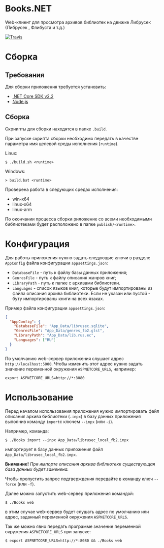 # Books.NET

Web-клиент для просмотра архивов библиотек на движке Либрусек (Либрусек , Флибуста и т.д.)

[![Travis](https://img.shields.io/travis/ksandr/Books.NET.svg)](https://travis-ci.org/ksandr/Books.NET)

# Сборка

## Требования

Для сборки приложения требуется установить:

- [.NET Core SDK v2.2](https://dotnet.github.io/)
- [Node.js](https://nodejs.org/)

## Сборка

Скриипты для сборки находятся в папке `.build`.

При запуске скрипта сборки необходимо передать в качестве параметра имя целевой среды исполнения (`runtime`).

Linux:

```
$ ./build.sh <runtime>
```

Windows:

```
> build.bat <runtime>
```

Проверена работа в следующих средах исполнения:

- win-x64
- linux-x64
- linux-arm

По окончании процесса сборки риложение со всеми необходимыми библиотеками будет расположено в папке `publish/<runtime>`.

# Конфигурация

Для работы приложения нужно задать следующие ключи в разделе `AppConfig` файла конфигурации `appsettings.json`:

- `DatabaseFile` - путь к файлу базы данных приложения;
- `GenresFile` - путь к файлу описания жанров книг;
- `LibraryPath` - путь к папке с архивами библиотеки.
- `Languages` - список языков книг, которые будут импортированы из файла описания архива библиотеки. Если не указан или пустой - буту импортированы книги на всех язаках.

Пример файла конфигурации `appsettings.json`:

```json
{
  "AppConfig": {
    "DatabaseFile": "App_Data/librusec.sqlite",
    "GenresFile": "App_Data/genres_fb2.glst",
    "LibraryPath": "App_Data/lib.rus.ec",
    "Languages": ["RU"]
  }
}
```

По умолчанию web-сервер приложения слушает адрес `http://localhost:5000`. Чтобы изменить этот адрес нужно задать значение переменной окружения `ASPNETCORE_URLS`, например:

```
export ASPNETCORE_URLS=http://*:8080
```

# Использование

Перед началом использования приложения нужно импортировать файл описания архива библиотеки (`.inpx`) в базу данных приложения выполнив команду `import`c ключем `--inpx` (или `-i`).

Например, команда:

```
$ ./Books import --inpx App_Data/librusec_local_fb2.inpx
```

импортирует в базу данных приложения файл `App_Data/librusec_local_fb2.inpx`.

**Внимание!** _При импорте описания архива библиотеки существующая база данных будет заменена._

Чтобы пропустить запрос подтверждения передайте в команду ключ `--force` (или `-f`).

Далее можно запустить web-сервер приложения командой:

```
$ ./Books web
```

в этим случае web-сервер будет слушать адрес по умолчанию или адрес, заданный переменной окружения `ASPNETCORE_URLS`.

Так же можно явно передать программе значение переменной окружения `ASPNETCORE_URLS` при запуске:

```
$ export ASPNETCORE_URLS=http://*:8080 && ./Books web
```

